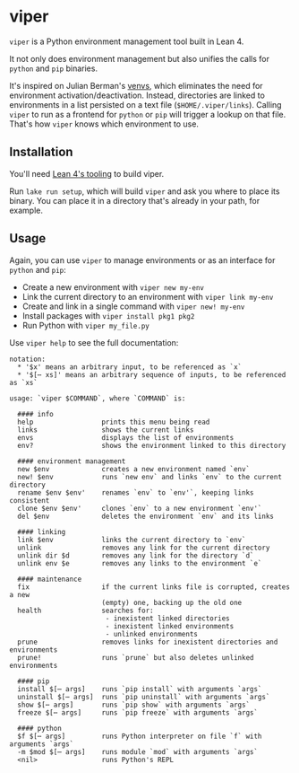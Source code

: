 # viper

`viper` is a Python environment management tool built in Lean 4.

It not only does environment management but also unifies the calls for `python` and `pip` binaries.

It's inspired on Julian Berman's [venvs](https://pypi.org/project/venvs/), which eliminates the need for environment activation/deactivation.
Instead, directories are linked to environments in a list persisted on a text file (`$HOME/.viper/links`).
Calling `viper` to run as a frontend for `python` or `pip` will trigger a lookup on that file.
That's how `viper` knows which environment to use.

## Installation

You'll need [Lean 4's tooling](https://github.com/leanprover/elan) to build viper.

Run `lake run setup`, which will build `viper` and ask you where to place its binary.
You can place it in a directory that's already in your path, for example.

## Usage

Again, you can use `viper` to manage environments or as an interface for `python` and `pip`:

* Create a new environment with `viper new my-env`
* Link the current directory to an environment with `viper link my-env`
* Create and link in a single command with `viper new! my-env`
* Install packages with `viper install pkg1 pkg2`
* Run Python with `viper my_file.py`

Use `viper help` to see the full documentation:

```text
notation:
  * '$x' means an arbitrary input, to be referenced as `x`
  * '$[⋯ xs]' means an arbitrary sequence of inputs, to be referenced as `xs`

usage: `viper $COMMAND`, where `COMMAND` is:

  #### info
  help                 prints this menu being read
  links                shows the current links
  envs                 displays the list of environments
  env?                 shows the environment linked to this directory

  #### environment management
  new $env             creates a new environment named `env`
  new! $env            runs `new env` and links `env` to the current directory
  rename $env $env'    renames `env` to `env'`, keeping links consistent
  clone $env $env'     clones `env` to a new environment `env'`
  del $env             deletes the environment `env` and its links

  #### linking
  link $env            links the current directory to `env`
  unlink               removes any link for the current directory
  unlink dir $d        removes any link for the directory `d`
  unlink env $e        removes any links to the environment `e`

  #### maintenance
  fix                  if the current links file is corrupted, creates a new
                       (empty) one, backing up the old one
  health               searches for:
                        - inexistent linked directories
                        - inexistent linked environments
                        - unlinked environments
  prune                removes links for inexistent directories and environments
  prune!               runs `prune` but also deletes unlinked environments

  #### pip
  install $[⋯ args]    runs `pip install` with arguments `args`
  uninstall $[⋯ args]  runs `pip uninstall` with arguments `args`
  show $[⋯ args]       runs `pip show` with arguments `args`
  freeze $[⋯ args]     runs `pip freeze` with arguments `args`

  #### python
  $f $[⋯ args]         runs Python interpreter on file `f` with arguments `args`
  -m $mod $[⋯ args]    runs module `mod` with arguments `args`
  <nil>                runs Python's REPL
```
